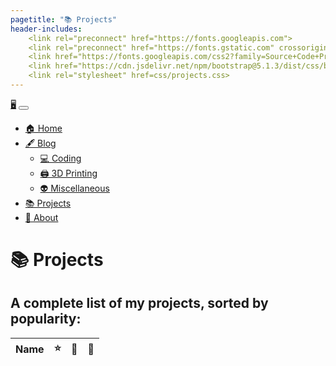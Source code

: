 ```yaml
---
pagetitle: "📚 Projects"
header-includes:
    <link rel="preconnect" href="https://fonts.googleapis.com">
    <link rel="preconnect" href="https://fonts.gstatic.com" crossorigin>
    <link href="https://fonts.googleapis.com/css2?family=Source+Code+Pro&display=swap" rel="stylesheet"> 
    <link href="https://cdn.jsdelivr.net/npm/bootstrap@5.1.3/dist/css/bootstrap.min.css" rel="stylesheet" integrity="sha384-1BmE4kWBq78iYhFldvKuhfTAU6auU8tT94WrHftjDbrCEXSU1oBoqyl2QvZ6jIW3" crossorigin="anonymous">
    <link rel="stylesheet" href=css/projects.css>
---
```

<!--Navbar-->
<nav class="navbar navbar-expand-lg navbar-dark bg-dark">
  <div class="container-fluid">
    <a class="navbar-brand disabled" href="#">🖥️</a>
    <button class="navbar-toggler" type="button" data-bs-toggle="collapse" data-bs-target="#navbarSupportedContent" aria-controls="navbarSupportedContent" aria-expanded="false" aria-label="Toggle navigation">
      <span class="navbar-toggler-icon"></span>
    </button>
    <div class="collapse navbar-collapse" id="navbarSupportedContent">
      <ul class="navbar-nav me-auto mb-2 mb-lg-0">
        <li class="nav-item">
          <a class="nav-link" aria-current="page" href="index.html">🏠 Home</a>
        </li>
        <li class="nav-item dropdown">
          <a class="nav-link dropdown-toggle" href="#" id="navbarDropdown" role="button" data-bs-toggle="dropdown" aria-expanded="false">🖋️ Blog</a>
          <ul class="dropdown-menu dropdown-menu-dark" aria-labelledby="navbarDropdown">
            <li><a class="dropdown-item" href="coding.html">💻 Coding</a></li>
            <li><a class="dropdown-item" href="printing.html">🖨️ 3D Printing</a></li>
            <li><a class="dropdown-item" href="misc.html">👽 Miscellaneous</a></li>
          </ul>
        </li>
        <li class="nav-item">
          <a class="nav-link disabled" href="projects.html">📚 Projects</a>
        </li>
        <li class="nav-item">
          <a class="nav-link" href="about.html">🧠 About</a>
        </li>
      </ul>
    </div>
  </div>
</nav>

# 📚 Projects

## A complete list of my projects, sorted by popularity:

<table class="table-dark table-striped table-hover" >
 <thead>
    <tr class="table-dark">
      <th scope="col" id="project_cell">Name</th>
      <th scope="col" id="project_cell">⭐</th>
      <th scope="col" id="project_cell">🍴</th>
      <th scope="col" id="project_cell">🔗</th>
    </tr>
  </thead>
  <tbody id="project_table">
  </tbody>
</table>

<script src=javascript/projects.js></script>
<script src="https://cdn.jsdelivr.net/npm/bootstrap@5.1.3/dist/js/bootstrap.bundle.min.js" integrity="sha384-ka7Sk0Gln4gmtz2MlQnikT1wXgYsOg+OMhuP+IlRH9sENBO0LRn5q+8nbTov4+1p" crossorigin="anonymous"></script>
<script>
    get_github_projects("NastyGamer")
</script>
